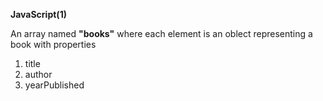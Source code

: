  **JavaScript(1)**  <P>
 An array named **"books"** where each element is an oblect representing a book with properties <br>
 1. title
 2. author
 3. yearPublished
